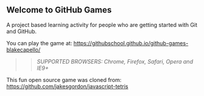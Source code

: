 ## Welcome to GitHub Games

A project based learning activity for people who are getting started with Git and GitHub.

You can play the game at: https://githubschool.github.io/github-games-blakecapello/

>> _*SUPPORTED BROWSERS*: Chrome, Firefox, Safari, Opera and IE9+_

This fun open source game was cloned from: https://github.com/jakesgordon/javascript-tetris
